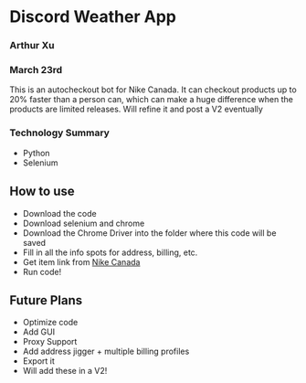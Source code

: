# Discord Weather App #

### Arthur Xu ###
### March 23rd ###

This is an autocheckout bot for Nike Canada. It can checkout products up to 20% faster than a person can, which can make a huge
difference when the products are limited releases. Will refine it and post a V2 eventually

### Technology Summary ###
* Python
* Selenium

## How to use ##

* Download the code
* Download selenium and chrome
* Download the Chrome Driver into the folder where this code will be saved
* Fill in all the info spots for address, billing, etc.
* Get item link from [Nike Canada](https://www.nike.com/ca/launch?s=upcoming)
* Run code!

## Future Plans ##

* Optimize code
* Add GUI
* Proxy Support
* Add address jigger + multiple billing profiles
* Export it
* Will add these in a V2!

